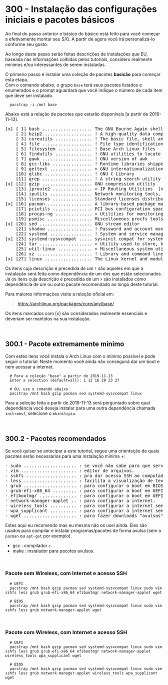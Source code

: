 # 300 - Instalação das configurações iniciais e pacotes básicos

Ao final do passo anterior o básico do básico está feito para você começar a efetivamente montar seu S/O. A partir de 
agora você irá personalizá-lo conforme seu gosto.

Ao longo deste passo serão feitas descrições de instalações que EU, baseada nas informações colhidas pelos tutoriais, 
considero realmente mínimos e/ou interessantes de serem instaladas.

O primeiro passo é instalar uma coleção de pacotes **basicão** para começar esta etapa.  
Com o comando abaixo, o grupo ``base`` terá seus pacotes listados e enumerados e o prompt aguardará que você indique o 
número de cada item que deve ser instalado.

``` shell
  pacstrap -i /mnt base
```


Abaixo está a relação de pacotes que estarão disponíveis [a partir de 2019-11-13]. 

<pre>
[x] [ 1] bash ................... The GNU Bourne Again shell  
    [ 2] bzip2 .................. ! A high-quality data compression program  
    [ 3] coreutils .............. ! The basic file, shell and text manipulation utilities of the GNU operating system  
    [ 4] file ................... ! File type identification utility  
    [ 5] filesystem ............. ! Base Arch Linux files  
    [ 6] findutils .............. ! GNU utilities to locate files  
    [ 7] gawk ................... ! GNU version of awk  
    [ 8] gcc-libs ............... ! Runtime libraries shipped by GCC  
    [ 9] gettext ................ > GNU internationalization library [grub]  
    [10] glibc .................. ! GNU C Library  
    [11] grep ................... ! A string search utility  
[x] [12] gzip ................... GNU compression utility  
    [13] iproute2 ............... > IP Routing Utilities  [network-manager-applet > networkmanager]  
    [14] iputils ................ Network monitoring tools, including ping  
    [15] licenses ............... Standard licenses distribution package  
[x] [16] pacman ................. A library-based package manager with dependency support  
    [17] pciutils ............... PCI bus configuration space access library and tools  
    [18] procps-ng .............. > Utilities for monitoring your system and its processes  
    [19] psmisc ................. Miscellaneous procfs tools  
[x] [20] sed .................... GNU stream editor  
    [21] shadow ................. ! Password and account management tool suite with support for shadow files and PAM  
    [22] systemd ................ ! System and service manager  
[x] [23] systemd-sysvcompat ..... sysvinit compat for systemd  
    [24] tar .................... > Utility used to store, backup, and transport files [network-manager-applet]  
    [25] util-linux ............. > Miscellaneous system utilities for Linux  
    [26] xz ..................... ! Library and command line tools for XZ and LZMA compressed files  
[x] [27] linux .................. The Linux kernel and modules  
</pre>

Os itens cuja descrição é precedida de um ``!`` são aqueles em que a instalação será feita como dependência de um dos 
que estão selecionados.
Já os itens cuja descrição é precedida de um ``>`` são instalados como dependência de um ou outro pacote recomendado 
ao longo deste tutorial.


Para maiores informações visite a relação oficial em:
> https://archlinux.org/packages/core/any/base/

Os itens marcados com [x] são considerados realmente essenciais e deveriam ser mantidos na sua instalação.



&nbsp;

## 300.1 - Pacote extremamente mínimo

Com estes itens você instala o Arch Linux com o mínimo possível e pode seguir o tutorial. Neste momento você ainda não 
conseguirá dar um boot e nem acessar a internet.

``` shell
  # Para a coleção "base" a partir de 2019-11-13
  Enter a selection (default=all): 1 12 16 20 23 27
 
  # OU, use o comando abaixo
  pacstrap /mnt bash gzip pacman sed systemd-sysvcompat linux
```

Para a seleção feita a partir de 2019-11-13 será perguntado sobre qual dependência você deseja 
instalar para uma outra dependência chamada ``initramsf``, selecione o ``mkinitcpio``.



&nbsp;

## 300.2 - Pacotes recomendados

Se você quiser se antecipar a este tutorial, segue uma orientação de quais pacotes serão 
necessários para uma instalação mínima +:

<pre>
- sudo .................... : se você não sabe para que serve, você não deveria estar aqui.
- vim ..................... : editor de arquivos.
- sshfs ................... : pra dar acesso SSH ao computador onde está sendo instalado o Arch.
- less .................... : facilita a visualização de textos no terminal.
- grub .................... : para configurar o boot em BIOS.
- grub-efi-x86_64 ......... : para configurar o boot em UEFI.
- efibootmgr .............. : para configurar o boot em UEFI.
- network-manager-applet .. : para configurar a internet.
- wireless_tools .......... : para configurar a internet sem fio.
- wpa_supplicant .......... : para configurar a internet sem fio.
- wget .................... : para fazer downloads "avulsos".
</pre>

Estes aqui eu recomendo mas eu mesma não os usei ainda.
Eles são usados para compilar e instalar programas/pacotes de forma avulsa (sem o ``pacman`` ou 
``apt-get`` por exemplo).
- gcc                       : compilador ``c``.
- make                      : instalador para pacotes avulsos.


&nbsp;

### Pacote sem Wireless, com Internet e acesso SSH

``` shell
  # UEFI
  pacstrap /mnt bash gzip pacman sed systemd-sysvcompat linux sudo vim sshfs less grub grub-efi-x86_64 efibootmgr network-manager-applet wget 

  # BIOS
  pacstrap /mnt bash gzip pacman sed systemd-sysvcompat linux sudo vim sshfs less grub network-manager-applet wget
```


&nbsp;

### Pacote com Wireless, com Internet e acesso SSH

``` shell
  # UEFI
  pacstrap /mnt bash gzip pacman sed systemd-sysvcompat linux sudo vim sshfs less grub grub-efi-x86_64 efibootmgr network-manager-applet wireless_tools wpa_supplicant wget 

  # BIOS
  pacstrap /mnt bash gzip pacman sed systemd-sysvcompat linux sudo vim sshfs less grub network-manager-applet wireless_tools wpa_supplicant wget
```
